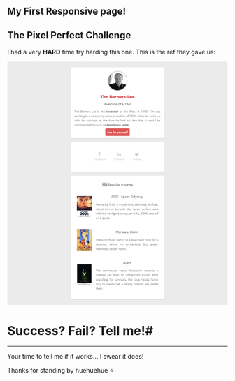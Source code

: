 ## My First Responsive page!

**The Pixel Perfect Challenge**
----------------------------------

I had a very **HARD** time try harding this one. This is the ref they gave us:

![the goal](./images/goal-css.png)


# Success? Fail? Tell me!#
--------------------------------
Your time to tell me if it works... I swear it does!

Thanks for standing by huehuehue :star:





